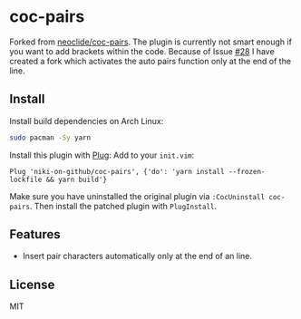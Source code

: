 # coc-pairs

Forked from [neoclide/coc-pairs](https://github.com/neoclide/coc-pairs). The plugin is currently not smart enough if you want to add brackets within the code. Because of Issue [#28](https://github.com/neoclide/coc-pairs/issues/28) I have created a fork which activates the auto pairs function only at the end of the line.

## Install

Install build dependencies on Arch Linux:

```bash
sudo pacman -Sy yarn
```

Install this plugin with [Plug](https://github.com/junegunn/vim-plug): Add to your `init.vim`:

```
Plug 'niki-on-github/coc-pairs', {'do': 'yarn install --frozen-lockfile && yarn build'}
```

Make sure you have uninstalled the original plugin via `:CocUninstall coc-pairs`. Then install the patched plugin with `PlugInstall`.

## Features

- Insert pair characters automatically only at the end of an line.

## License

MIT
